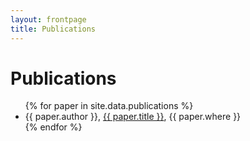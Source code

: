 ```yaml
---
layout: frontpage
title: Publications
---
```


# Publications

<ul>
{% for paper in site.data.publications %}
<li>{{ paper.author }}, <a href="{{ site.baseurl }}/{{ paper.repo }}/resources/{{ paper.pdf }}">{{ paper.title }}</a>, {{ paper.where }}</li>
{% endfor %}
</ul>
